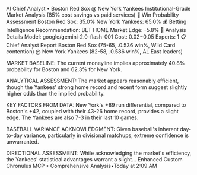 AI Chief Analyst • Boston Red Sox @ New York Yankees
Institutional-Grade Market Analysis (85% cost savings vs paid services)
🎯 Win Probability Assessment
Boston Red Sox: 35.0%
New York Yankees: 65.0%
💰 Betting Intelligence
Recommendation: BET HOME
Market Edge: -5.8%
🔧 Analysis Details
Model: google/gemini-2.0-flash-001
Cost: $0.02-$0.05
Experts: 1
📋 Chief Analyst Report
Boston Red Sox (75-65, .0.536 win%, Wild Card contention) @ New York Yankees (82-58, .0.586 win%, AL East leaders)


MARKET BASELINE: The current moneyline implies approximately 40.8% probability for Boston and 62.3% for New York.

ANALYTICAL ASSESSMENT: The market appears reasonably efficient, though the Yankees' strong home record and recent form suggest slightly higher odds than the implied probability.

KEY FACTORS FROM DATA: New York's +89 run differential, compared to Boston's +42, coupled with their 43-26 home record, provides a slight edge. The Yankees are also 7-3 in their last 10 games.

BASEBALL VARIANCE ACKNOWLEDGMENT: Given baseball's inherent day-to-day variance, particularly in divisional matchups, extreme confidence is unwarranted.

DIRECTIONAL ASSESSMENT: While acknowledging the market's efficiency, the Yankees' statistical advantages warrant a slight...
Enhanced Custom Chronulus MCP • Comprehensive Analysis•Today at 2:09 AM